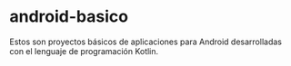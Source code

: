 # android-basico
Estos son proyectos básicos de aplicaciones para Android desarrolladas con el lenguaje de programación Kotlin.
